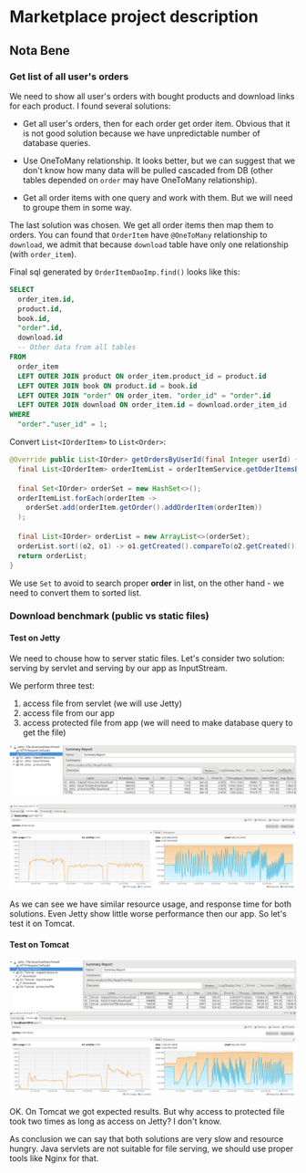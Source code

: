 

# Marketplace project description

<div class="page-break"></div>

## Nota Bene

### Get list of all user's orders

We need to show all user's orders with bought products and download links for each product. I found several solutions:

- Get all user's orders, then for each order get order item. Obvious that it is not good solution because we have unpredictable number of database queries.

- Use OneToMany relationship. It looks better, but we can suggest that we don't know how many data will be pulled cascaded from DB (other tables depended on `order` may have OneToMany relationship).

- Get all order items with one query and work with them. But we will need to groupe them in some way.

The last solution was chosen. We get all order items then map them to orders. You can found that `OrderItem` have `@OneToMany` relationship to `download`, we admit that because `download` table have only one relationship (with `order_item`).

<div style="page-break-after: always;"></div>

Final sql generated by `OrderItemDaoImp.find()` looks like this:

```sql
SELECT
  order_item.id,
  product.id,
  book.id,
  "order".id,
  download.id
  -- Other data from all tables
FROM
  order_item
  LEFT OUTER JOIN product ON order_item.product_id = product.id
  LEFT OUTER JOIN book ON product.id = book.id
  LEFT OUTER JOIN "order" ON order_item. "order_id" = "order".id
  LEFT OUTER JOIN download ON order_item.id = download.order_item_id
WHERE
  "order"."user_id" = 1;

```

Convert `List<IOrderItem>` to `List<Order>`:

```java
@Override public List<IOrder> getOrdersByUserId(final Integer userId) {
  final List<IOrderItem> orderItemList = orderItemService.getOderItemsByUserId(userId);

  final Set<IOrder> orderSet = new HashSet<>();
  orderItemList.forEach(orderItem ->
    orderSet.add(orderItem.getOrder().addOrderItem(orderItem))
  );

  final List<IOrder> orderList = new ArrayList<>(orderSet);
  orderList.sort((o2, o1) -> o1.getCreated().compareTo(o2.getCreated()));
  return orderList;
}
```

We use `Set` to avoid to search proper **order** in list, on the other hand - we need to convert them to sorted list.

<div style="page-break-after: always;"></div>

### Download benchmark (public vs static files)

#### Test on Jetty

We need to chouse how to server static files. Let's consider two solution: serving by servlet and serving by our app as InputStream.

We perform three test:

1. access file from servlet (we will use Jetty)
2. access file from our app
3. access protected file from app (we will need to make database query to get the file)

![jetty-jmeter](presentation.assets/jetty-jmeter.png)

![jetty-visualvm](presentation.assets/jetty-visualvm.png)

As we can see we have similar resource usage, and response time for both solutions. Even Jetty show little worse performance then our app. So let's test it on Tomcat.

<div style="page-break-after: always;"></div>

#### Test on Tomcat

![tomcat - jmeter](presentation.assets/tomcat%20-%20jmeter.png)![tomcat - visualvm](presentation.assets/tomcat%20-%20visualvm.png)

 OK. On Tomcat we got expected results. But why access to protected file took two times as long as access on Jetty? I don't know.

As conclusion we can say that both solutions are very slow and resource hungry. Java servlets are not suitable for file serving, we should use proper tools like Nginx for that.
